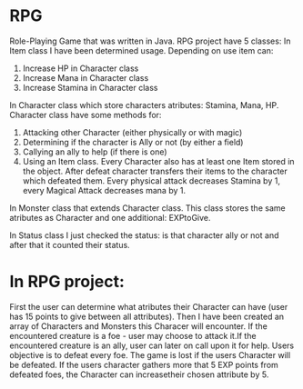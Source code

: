 # RPG

Role-Playing Game that was written in Java. RPG project have 5 classes:
In Item class I have been determined usage. Depending on use item can:
  1. Increase HP in Character class 
  2. Increase Mana in Character class
  3. Increase Stamina in Character class

In Character class which store characters atributes: Stamina, Mana, HP. 
Character class have some methods for:
  1. Attacking other Character (either physically or with magic)
  2. Determining if the character is Ally or not (by either a field)
  3. Callying an ally to help (if there is one)
  4. Using an Item class.
Every Character also has at least one Item stored in the object. After defeat character transfers
their items to the character which defeated them.
Every physical attack decreases Stamina by 1, every Magical Attack decreases mana by 1.

In Monster class that extends Character class. This class stores the same atributes as Character and one additional: EXPtoGive.

In Status class I just checked the status: is that character ally or not and after that it counted their status.

# In RPG project: 
  First the user can determine what atributes their Character can have (user has 15 points to give between all attributes).
  Then I have been created an array of Characters and Monsters this Characer will encounter. 
  If the encountered creature is a foe - user may choose to attack it.If the encountered creature is an ally, 
  user can later on call upon it for help. Users objective is to defeat every foe. 
  The game is lost if the users Character will be defeated. If the users character gathers more that 5 EXP points from defeated foes, 
  the Character can increasetheir chosen attribute by 5.
